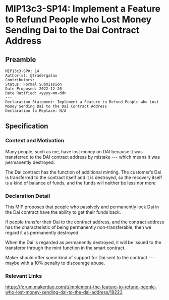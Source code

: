 # MIP13c3-SP14: Implement a Feature to Refund People who Lost Money Sending Dai to the Dai Contract Address

## Preamble

```
MIP13c3-SP#: 14
Author(s): @tradergalax
Contributors:
Status: Formal Submission
Date Proposed: 2022-12-20
Date Ratified: <yyyy-mm-dd>
---
Declaration Statement: Implement a Feature to Refund People who Lost Money Sending Dai to the Dai Contract Address
Declaration to Replace: N/A
```

## Specification

### Context and Motivation

Many people, such as me, have lost money on DAI because it was transferred to the DAI contract address by mistake --- which means it was permanently destroyed.

The Dai contract has the function of additional minting. The customer’s Dai is transferred to the contract itself and it is destroyed, so the recovery itself is a kind of balance of funds, and the funds will neither be less nor more

### Declaration Detail

This MIP proposes that people who passively and permanently lock Dai in the Dai contract have the ability to get their funds back.

If people transfer their Dai to the contract address, and the contract address has the characteristic of being permanently non-transferable, then we regard it as permanently destroyed.

When the Dai is regarded as permanently destroyed, it will be issued to the transferor through the mint function in the smart contract.

Maker should offer some kind of support for Dai sent to the contract --- maybe with a 10% penalty to discourage abuse.

### Relevant Links

<https://forum.makerdao.com/t/implement-the-feature-to-refund-people-who-lost-money-sending-dai-to-the-dai-address/19223>
